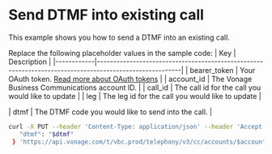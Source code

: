 # Send DTMF into existing call

This example shows you how to send a DTMF into an existing call. 

Replace the following placeholder values in the sample code:
| Key        | Description                                                                                            |
|------------|--------------------------------------------------------------------------------------------------------|
| bearer_token | Your OAuth token. [Read more about OAuth tokens](https://developer.nexmo.com/vonage-business-cloud/vbc-apis/getting-started/authentication) |
| account_id | The Vonage Business Communications account ID. |
| call_id | The call id for the call you would like to update |
| leg | The leg id for the call you would like to update |

| dtmf | The DTMF code you would like to send into the call. |


``` bash
curl -X PUT --header 'Content-Type: application/json' --header 'Accept: application/json' -d {
   "dtmf": "$dtmf"
 } 'https://api.vonage.com/t/vbc.prod/telephony/v3/cc/accounts/$account/calls/$call_id/legs/$leg_id'
```
